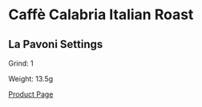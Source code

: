 
# Caffè Calabria Italian Roast

## La Pavoni Settings

Grind: 1

Weight: 13.5g



[Product Page](https://caffecalabria.com/product/italian/)